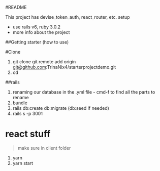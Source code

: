 #README

This project has devise_token_auth, react_router, etc. setup
  - use rails v6, ruby 3.0.2
  - more info about the project

  ##Getting starter (how to use)

  #Clone
  1. git clone git remote add origin git@github.com:TrinaNix4/starterprojectdemo.git 
  2. cd <project-name>

  ##rails 
  1.  renaming our database in the .yml file 
    - cmd-f to find all the parts to rename
  2. bundle 
  3. rails db:create db:migrate (db:seed if needed)
 4. rails s -p 3001

 # react stuff 
> make sure in client folder 
1. yarn
2. yarn start 



